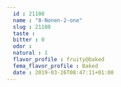```yaml
---
  id : 21108
  name : "8-Nonen-2-one"
  slug : 21108
  taste : 
  bitter : 0
  odor : 
  natural : 1
  flavor_profile : fruity@baked
  fema_flavor_profile : Baked
  date : 2019-03-26T08:47:11+01:00
---
```



